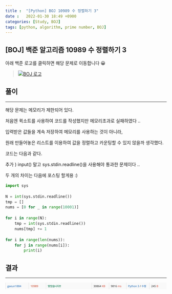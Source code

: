 ```yaml
---
title :  "[Python] BOJ 10989 수 정렬하기 3"
date :   2022-01-30 18:49 +0900
categories: [Study, BOJ]
tags: [python, algorithm, prime number, BOJ]
---
```


## [BOJ] 백준 알고리즘 10989 수 정렬하기 3
아래 백준 로고를 클릭하면 해당 문제로 이동합니다 😀  
> [![BOJ 로고](https://d2gd6pc034wcta.cloudfront.net/images/logo@2x.png)](https://www.acmicpc.net/problem/10989)

## 풀이
---
해당 문제는 메모리가 제한되어 있다.  

처음엔 퀵소트를 사용하여 코드를 작성했지만 메모리초과로 실패하였다 ..  

입력받은 값들을 계속 저장하여 메모리를 사용하는 것이 아니라,  

원래 만들어놓은 리스트를 이용하여 값을 정렬하고 카운팅할 수 있지 않을까 생각했다.  

코드는 다음과 같다.  

추가 ) input() 말고 sys.stdin.readline()을 사용해야 통과한 문제이다 ..  

두 개의 차이는 다음에 포스팅 할게용 :)

```python
import sys

N = int(sys.stdin.readline())
tmp = []
nums = [0 for _ in range(10001)]

for i in range(N):
    tmp = int(sys.stdin.readline())
    nums[tmp] += 1

for i in range(len(nums)):
    for j in range(nums[i]):
        print(i)
```


## 결과
---
![10989맞았습니다](/assets/img/BOJ/BOJ10989_correct.png)